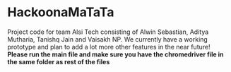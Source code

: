 # HackoonaMaTaTa
Project code for team Alsi Tech consisting of Alwin Sebastian, Aditya Mutharia, Tanishq Jain and Vaisakh NP.
We currently have a working prototype and plan to add a lot more other features in the near future!
**Please run the main file and make sure you have the chromedriver file in the same folder as rest of the files**
